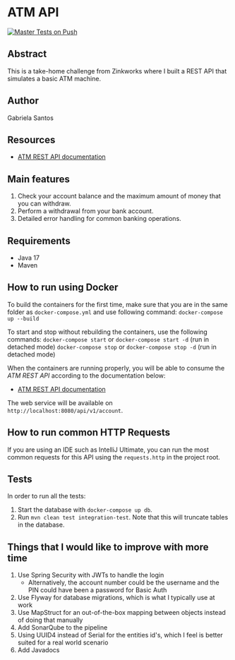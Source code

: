 # ATM API
[![Master Tests on Push](https://github.com/gabsw/atm-api/actions/workflows/test.yml/badge.svg)](https://github.com/gabsw/atm-api/actions/workflows/test.yml)

## Abstract
This is a take-home challenge from Zinkworks where I built a REST API that simulates a basic ATM machine.

## Author
Gabriela Santos

## Resources
* [ATM REST API documentation](http://localhost:8080/swagger-ui/index.html)

## Main features
1. Check your account balance and the maximum amount of money that you can withdraw.
2. Perform a withdrawal from your bank account.
3. Detailed error handling for common banking operations.

## Requirements
* Java 17
* Maven

## How to run using Docker

To build the containers for the first time, make sure that you are in the same folder as `docker-compose.yml` and use following command:
`docker-compose up --build`

To start and stop without rebuilding the containers, use the following commands:
`docker-compose start` or `docker-compose start -d` (run in detached mode)
`docker-compose stop` or `docker-compose stop -d` (run in detached mode)

When the containers are running properly, you will be able to consume the *ATM REST API* according to the documentation below:

* [ATM REST API documentation](http://localhost:8080/swagger-ui.html#/)

The web service will be available on `http://localhost:8080/api/v1/account`.

## How to run common HTTP Requests
If you are using an IDE such as IntelliJ Ultimate, you can run the most common requests for this API using the `requests.http` in the project root.

## Tests
In order to run all the tests:
1. Start the database with `docker-compose up db`.
2. Run `mvn clean test integration-test`. Note that this will truncate tables in the database.

## Things that I would like to improve with more time
1. Use Spring Security with JWTs to handle the login
   - Alternatively, the account number could be the username and the PIN could have been a password for Basic Auth
2. Use Flyway for database migrations, which is what I typically use at work
3. Use MapStruct for an out-of-the-box mapping between objects instead of doing that manually
4. Add SonarQube to the pipeline
5. Using UUID4 instead of Serial for the entities id's, which I feel is better suited for a real world scenario
6. Add Javadocs
